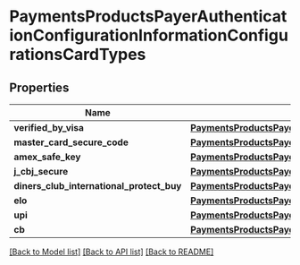 # PaymentsProductsPayerAuthenticationConfigurationInformationConfigurationsCardTypes

## Properties
Name | Type | Description | Notes
------------ | ------------- | ------------- | -------------
**verified_by_visa** | [**PaymentsProductsPayerAuthenticationConfigurationInformationConfigurationsCardTypesVerifiedByVisa**](PaymentsProductsPayerAuthenticationConfigurationInformationConfigurationsCardTypesVerifiedByVisa.md) |  | [optional] 
**master_card_secure_code** | [**PaymentsProductsPayerAuthenticationConfigurationInformationConfigurationsCardTypesVerifiedByVisa**](PaymentsProductsPayerAuthenticationConfigurationInformationConfigurationsCardTypesVerifiedByVisa.md) |  | [optional] 
**amex_safe_key** | [**PaymentsProductsPayerAuthenticationConfigurationInformationConfigurationsCardTypesVerifiedByVisa**](PaymentsProductsPayerAuthenticationConfigurationInformationConfigurationsCardTypesVerifiedByVisa.md) |  | [optional] 
**j_cbj_secure** | [**PaymentsProductsPayerAuthenticationConfigurationInformationConfigurationsCardTypesJCBJSecure**](PaymentsProductsPayerAuthenticationConfigurationInformationConfigurationsCardTypesJCBJSecure.md) |  | [optional] 
**diners_club_international_protect_buy** | [**PaymentsProductsPayerAuthenticationConfigurationInformationConfigurationsCardTypesVerifiedByVisa**](PaymentsProductsPayerAuthenticationConfigurationInformationConfigurationsCardTypesVerifiedByVisa.md) |  | [optional] 
**elo** | [**PaymentsProductsPayerAuthenticationConfigurationInformationConfigurationsCardTypesVerifiedByVisa**](PaymentsProductsPayerAuthenticationConfigurationInformationConfigurationsCardTypesVerifiedByVisa.md) |  | [optional] 
**upi** | [**PaymentsProductsPayerAuthenticationConfigurationInformationConfigurationsCardTypesVerifiedByVisa**](PaymentsProductsPayerAuthenticationConfigurationInformationConfigurationsCardTypesVerifiedByVisa.md) |  | [optional] 
**cb** | [**PaymentsProductsPayerAuthenticationConfigurationInformationConfigurationsCardTypesCB**](PaymentsProductsPayerAuthenticationConfigurationInformationConfigurationsCardTypesCB.md) |  | [optional] 

[[Back to Model list]](../README.md#documentation-for-models) [[Back to API list]](../README.md#documentation-for-api-endpoints) [[Back to README]](../README.md)


